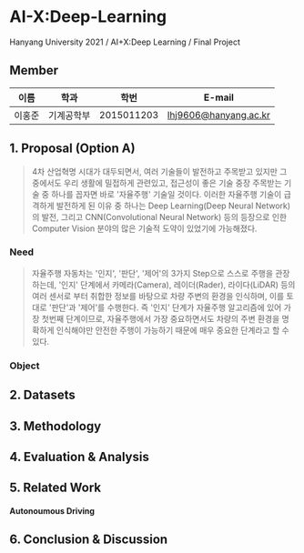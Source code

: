 # AI-X:Deep-Learning
Hanyang University 2021 / AI+X:Deep Learning / Final Project

## Member

|이름|학과|학번|E-mail|
|:------:|:---:|:---:|:---:|
|이홍준|기계공학부|2015011203|lhj9606@hanyang.ac.kr|

## 1. Proposal (Option A)

> 4차 산업혁명 시대가 대두되면서, 여러 기술들이 발전하고 주목받고 있지만 그 중에서도 우리 생활에 밀접하게 관련있고, 접근성이 좋은 기술 중장 주목받는 기술 중 하나를 꼽자면 바로 '자율주행' 기술일 것이다. 이러한 자율주행 기술이 급격하게 발전하게 된 이유 중 하나는 Deep Learning(Deep Neural Network)의 발전, 그리고 CNN(Convolutional Neural Network) 등의 등장으로 인한 Computer Vision 분야의 많은 기술적 도약이 있었기에 가능해졌다.

 ### Need
  
 > 자율주행 자동차는 '인지', '판단', '제어'의 3가지 Step으로 스스로 주행을 관장하는데, '인지' 단계에서 카메라(Camera), 레이더(Rader), 라이다(LiDAR) 등의 여러 센서로 부터 취합한 정보를 바탕으로 차량 주변의 환경을 인식하며, 이를 토대로 '판단'과 '제어'를 수행한다. 즉 '인지' 단계가 자율주행 알고리즘에 있어 가장 첫번째 단계이므로, 자율주행에서 가장 중요하면서도 차량의 주변 환경을 명확하게 인식해야만 안전한 주행이 가능하기 때문에 매우 중요한 단계라고 할 수 있다.


### Object

## 2. Datasets


## 3. Methodology


## 4. Evaluation & Analysis


## 5. Related Work


#### Autonoumous Driving 

## 6. Conclusion & Discussion
